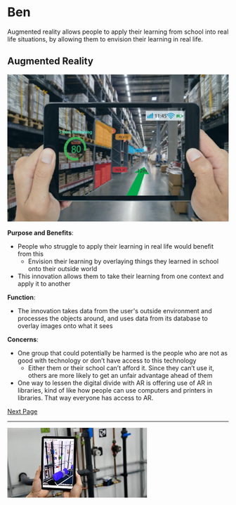 # Ben

Augmented reality allows people to apply their learning from school into real life situations, by allowing them to envision their learning in real life.

## Augmented Reality

![image](/assets/images/taneesha1.png)

**Purpose and Benefits**: 
- People who struggle to apply their learning in real life would benefit from this
    - Envision their learning by overlaying things they learned in school onto their outside world
- This innovation allows them to take their learning from one context and apply it to another

**Function**:
- The innovation takes data from the user's outside environment and processes the objects around, and uses data from its database to overlay images onto what it sees

**Concerns**:
- One group that could potentially be harmed is the people who are not as good with   technology or don’t have access to this technology
    - Either them or their school can’t afford it. Since they can’t use it, others are more likely to get an unfair advantage ahead of them
- One way to lessen the digital divide with AR is offering use of AR in libraries, kind of like how people can use computers and printers in libraries. That way everyone has access to AR. 

[Next Page](Joshua.md)

----

![image](/assets/images/taneesha2.png)